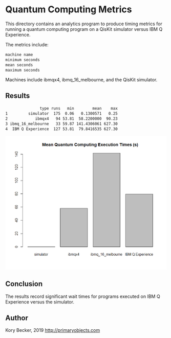 Quantum Computing Metrics
=========================

This directory contains an analytics program to produce timing metrics for running a quantum computing program on a QisKit simulator versus IBM Q Experience.

The metrics include:

```text
machine name
minimum seconds
mean seconds
maximum seconds
```

Machines include ibmqx4, ibmq_16_melbourne, and the QisKit simulator.

## Results

```text
               type runs   min        mean    max
1         simulator  175  0.06   0.1300571   0.25
2            ibmqx4   94 53.81  58.2200000  90.23
3 ibmq_16_melbourne   33 59.87 141.4306061 627.30
4  IBM Q Experience  127 53.81  79.8416535 627.30
```

![Mean Quantum Computing Execution Times in seconds](metrics.png)

## Conclusion

The results record significant wait times for programs executed on IBM Q Experience versus the simulator.

## Author

Kory Becker, 2019
http://primaryobjects.com